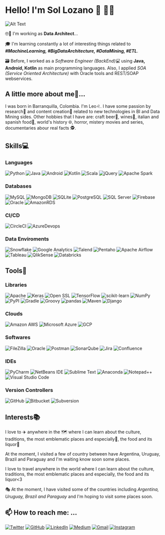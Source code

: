 # Hello! I'm Sol Lozano 👋 :woman_technologist:

![Alt Text](https://miro.medium.com/max/1000/1*QFRce-OnlybDjvWhMX8Y-w.gif)

:nerd_face::briefcase: I'm working as **Data Architect**...

:mortar_board: I'm learning constantly a lot of interesting things related to **_#MachineLearning, #BigDataArchitecture, #DataMining, #ETL_**. 

:card_file_box:	 Before, I worked as a _Software Engineer (BackEnd):computer:_ using **Java, Android, Kotlin** as main programming languages. Also, I applied _SOA (Service Oriented Architecture)_ with Oracle tools and REST/SOAP webservices. 

## A little more about me:lion:... 	
I was born in Barranquilla, Colombia. I'm Leo:leo:. I have some passion by research:mag_right: and content creation:bookmark_tabs: related to new technologies in BI and Data Mining sides. Other hobbies that I have are: craft beer:beer:, wines:wine_glass:, italian and spanish food:shallow_pan_of_food:, world's history :globe_with_meridians:, horror, mistery movies and series, documentaries abour real facts :detective:.  


## Skills:computer:
### Languages
![Python](https://img.shields.io/badge/Python-3776AB?style=for-the-badge&logo=python&logoColor=white)
![Java](https://img.shields.io/badge/Java-ED8B00?style=for-the-badge&logo=java&logoColor=white)
![Android](https://img.shields.io/badge/Android-3DDC84?style=for-the-badge&logo=android&logoColor=white)
![Kotlin](https://img.shields.io/badge/Kotlin-0095D5?&style=for-the-badge&logo=kotlin&logoColor=white)
![Scala](https://img.shields.io/badge/Scala-DC322F?style=for-the-badge&logo=scala&logoColor=white)
![jQuery](https://img.shields.io/badge/jQuery-0769AD?style=for-the-badge&logo=jquery&logoColor=white)
![Apache Spark](https://img.shields.io/badge/Apache_Spark-E25A1C?style=for-the-badge&logo=apache-spark&logoColor=white)

### Databases
![MySQL](https://img.shields.io/badge/MySQL-00000F?style=for-the-badge&logo=mysql&logoColor=white)
![MongoDB](https://img.shields.io/badge/MongoDB-47A248?style=for-the-badge&logo=mongodb&logoColor=white)
![SQLite](https://img.shields.io/badge/SQLite-003B57?style=for-the-badge&logo=sqlite&logoColor=white)
![PostgreSQL](https://img.shields.io/badge/PostgreSQL-316192?style=for-the-badge&logo=postgresql&logoColor=white)
![SQL Server](https://img.shields.io/badge/SQL_SERVER-9b9b9b?logo=microsoft-sql-server&style=for-the-badge&logoColor=white)
![Firebase](https://img.shields.io/badge/Firebase_Realtime-FFCA28?logo=firebase&style=for-the-badge&logoColor=white)
![Oracle](https://img.shields.io/badge/Oracle-F80000?style=for-the-badge&logo=oracle&logoColor=black)
![AmazonRDS](https://img.shields.io/badge/Amazon%20DynamoDB-4053D6?style=for-the-badge&logo=Amazon%20DynamoDB&logoColor=white)

### CI/CD
![CircleCI](https://img.shields.io/badge/circleci-343434?style=for-the-badge&logo=circleci&logoColor=white)
![AzureDevops](https://img.shields.io/badge/Azure_DevOps-0078D7?style=for-the-badge&logo=azure-devops&logoColor=white)

### Data Enviroments
![Snowflake](https://img.shields.io/badge/Snowflake-0095D5?style=for-the-badge&logo=snowflake&logoColor=white)
![Google Analytics](https://img.shields.io/badge/Google%20Analytics-E37400?style=for-the-badge&logo=google%20analytics&logoColor=white)
![Talend](https://img.shields.io/badge/Talend-1675BC?style=for-the-badge&logo=talend&logoColor=white)
![Pentaho](https://img.shields.io/badge/Pentaho-232F3E?style=for-the-badge&logo=pentaho&logoColor=white)
![Apache Airflow](https://img.shields.io/badge/Apache_Airflow-007A88?style=for-the-badge&logo=apache-airflow&logoColor=white)
![Tableau](https://img.shields.io/badge/Tableau-E97627?style=for-the-badge&logo=tableau&logoColor=white)
![QlikSense](https://img.shields.io/badge/QlikSense-42B029?style=for-the-badge&logo=qliksense&logoColor=white)
![Databricks](https://img.shields.io/badge/Databricks-FF3621?style=for-the-badge&logo=Databricks&logoColor=white)


## Tools:wrench:
### Libraries
![Apache](https://img.shields.io/badge/Apache-D22128?style=for-the-badge&logo=apache&logoColor=white)
![Keras](https://img.shields.io/badge/Keras-D00000?style=for-the-badge&logo=keras&logoColor=white)
![Open SSL](https://img.shields.io/badge/Open_SSL-721412?style=for-the-badge&logo=openssl&logoColor=white)
![TensorFlow](https://img.shields.io/badge/TensorFlow-FF6F00?style=for-the-badge&logo=tensorflow&logoColor=white)
![scikit-learn](https://img.shields.io/badge/scikit-learn-F7931E?style=for-the-badge&logo=scikit-learn&logoColor=white)
![NumPy](https://img.shields.io/badge/NumPy-013243?style=for-the-badge&logo=numpy&logoColor=white)
![PyPI](https://img.shields.io/badge/PyPI-3775A9?style=for-the-badge&logo=pypi&logoColor=white)
![Gradle](https://img.shields.io/badge/Gradle-02303A?style=for-the-badge&logo=gradle&logoColor=white)
![Groovy](https://img.shields.io/badge/Groovy-4298B8?style=for-the-badge&logo=groovy&logoColor=white)
![pandas](https://img.shields.io/badge/pandas-150458?style=for-the-badge&logo=pandas&logoColor=white)
![Maven](https://img.shields.io/badge/Maven-D22128?style=for-the-badge&logo=maven&logoColor=white)
![Django](https://img.shields.io/badge/Django-092E20?style=for-the-badge&logo=django&logoColor=white)

### Clouds
![Amazon AWS](https://img.shields.io/badge/Amazon_AWS-232F3E?style=for-the-badge&logo=amazon-aws&logoColor=white)
![Microsoft Azure](https://img.shields.io/badge/Microsoft_Azure-0089D6?style=for-the-badge&logo=microsoft-azure&logoColor=white)
![GCP](https://img.shields.io/badge/Google_Cloud-4285F4?style=for-the-badge&logo=google-cloud&logoColor=white)

### Softwares
![FileZilla](https://img.shields.io/badge/FileZilla-BF0000?style=for-the-badge&logo=filezilla&logoColor=white)
![Oracle](https://img.shields.io/badge/Oracle_Suite_SOA/DB-F80000?style=for-the-badge&logo=oracle&logoColor=white)
![Postman](https://img.shields.io/badge/Postman-FF6C37?style=for-the-badge&logo=postman&logoColor=white)
![SonarQube](https://img.shields.io/badge/SonarQube-4E9BCD?style=for-the-badge&logo=sonarqube&logoColor=white)
![Jira](https://img.shields.io/badge/Jira-1675BC?style=for-the-badge&logo=jira&logoColor=white)
![Confluence](https://img.shields.io/badge/Confluence-172B4D?style=for-the-badge&logo=confluence&logoColor=white)

### IDEs
![PyCharm](https://img.shields.io/badge/PyCharm-000000?style=for-the-badge&logo=pycharm&logoColor=white)
![NetBeans IDE](https://img.shields.io/badge/NetBeans_IDE-1B6AC6?style=for-the-badge&logo=apache-netbeans-ide&logoColor=white)
![Sublime Text](https://img.shields.io/badge/Sublime_Text-FF9800?style=for-the-badge&logo=sublime-text&logoColor=white)
![Anaconda](https://img.shields.io/badge/Anaconda-42B029?style=for-the-badge&logo=anaconda&logoColor=white)
![Notepad++](https://img.shields.io/badge/Notepad++-90E59A?style=for-the-badge&logo=notepad-plus-plus&logoColor=white)
![Visual Studio Code](https://img.shields.io/badge/Visual_Studio_Code-007ACC?style=for-the-badge&logo=visual-studio-code&logoColor=white)

### Version Controllers
![GitHub](https://img.shields.io/badge/GIT-100000?style=for-the-badge&logo=github&logoColor=white)
![Bitbucket](https://img.shields.io/badge/Bitbucket-0052CC?style=for-the-badge&logo=bitbucket&logoColor=white)
![Subversion](https://img.shields.io/badge/Subversion-809CC9?style=for-the-badge&logo=subversion&logoColor=white)


## Interests:books:
I love to :airplane:	 anywhere in the :world_map:  where I can learn about the culture, traditions, the most emblematic places and especially:blue_heart:, the food and its liquor:beers:

At the moment, I visited a few of country between have Argentina, Uruguay, Brazil and Paraguay and I'm waiting know soon some places.

I love to travel anywhere in the world where I can learn about the culture, traditions, the most emblematic places and especially, the food and its liquor<3

:performing_arts: At the moment, I have visited some of the countries including _Argentina, Uruguay, Brazil and Paraguay_ and I'm hoping to visit some places soon.


## 📫 How to reach me: ...
[![Twitter](https://img.shields.io/badge/solozano0725-1DA1F2?style=for-the-badge&logo=twitter&logoColor=white)](https://twitter.com/solozano0725)
[![GitHub](https://img.shields.io/badge/solozano0725-100000?style=for-the-badge&logo=github&logoColor=white)](https://github.com/solozano0725)
[![LinkedIn](https://img.shields.io/badge/Sol_Lozano-0077B5?style=for-the-badge&logo=linkedin&logoColor=white)](https://www.linkedin.com/in/solozano0725)
[![Medium](https://img.shields.io/badge/Sol_M._Lozano-12100E?style=for-the-badge&logo=medium&logoColor=white)](https://solozano0725.medium.com/)
[![Gmail](https://img.shields.io/badge/solozano0725@gmail.com-D14836?style=for-the-badge&logo=gmail&logoColor=white
)](malito:solozano0725@gmail.com)
[![Instagram](https://img.shields.io/badge/Sol_M_Lozano-E4405F?style=for-the-badge&logo=instagram&logoColor=white
)](http://instagram.com/solozano0725)
